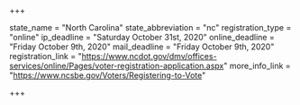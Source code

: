 +++

state_name = "North Carolina"
state_abbreviation = "nc"
registration_type = "online"
ip_deadline = "Saturday October 31st, 2020"
online_deadline = "Friday October 9th, 2020"
mail_deadline = "Friday October 9th, 2020"
registration_link = "https://www.ncdot.gov/dmv/offices-services/online/Pages/voter-registration-application.aspx"
more_info_link = "https://www.ncsbe.gov/Voters/Registering-to-Vote"

+++